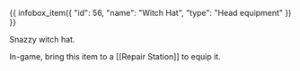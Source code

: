 {{ infobox_item({
	"id": 56,
	"name": "Witch Hat",
	"type": "Head equipment"
}) }}

Snazzy witch hat.

In-game, bring this item to a [[Repair Station]] to equip it.